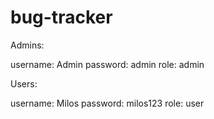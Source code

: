 # bug-tracker

Admins:

username: Admin
password: admin
role: admin

Users:

username: Milos
password: milos123
role: user